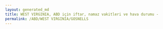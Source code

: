 ```yaml
---
layout: generated_md
title: WEST VIRGINIA, ABD için iftar, namaz vakitleri ve hava durumu - ilçe/eyalet seç
permalink: /ABD/WEST VIRGINIA/GOSNELLS
---
```


<script type="text/javascript">
  var country = ABD;
  var city = WEST VIRGINIA;
  var state = GOSNELLS;
  var lat = 72;
  var lon = 21;
</script>
